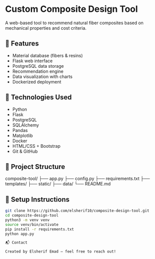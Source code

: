 # Custom Composite Design Tool

A web-based tool to recommend natural fiber composites based on mechanical properties and cost criteria.

## 🔧 Features

- Material database (fibers & resins)
- Flask web interface
- PostgreSQL data storage
- Recommendation engine
- Data visualization with charts
- Dockerized deployment

## 🚀 Technologies Used

- Python
- Flask
- PostgreSQL
- SQLAlchemy
- Pandas
- Matplotlib
- Docker
- HTML/CSS + Bootstrap
- Git & GitHub

## 📁 Project Structure

composite-tool/
├── app.py
├── config.py
├── requirements.txt
├── templates/
├── static/
├── data/
└── README.md

## 📌 Setup Instructions

```bash
git clone https://github.com/elsherif10/composite-design-tool.git
cd composite-design-tool
python3 -m venv venv
source venv/bin/activate
pip install -r requirements.txt
python app.py

📬 Contact

Created by Elsherif Emad – feel free to reach out!
